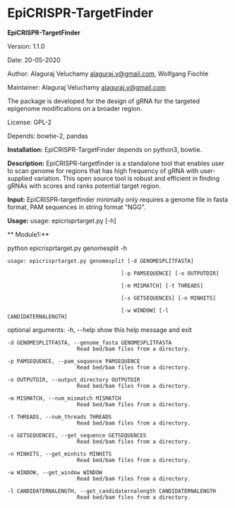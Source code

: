 # EpiCRISPR-TargetFinder
**EpiCRISPR-TargetFinder**

Version: 1.1.0

Date: 20-05-2020

Author: Alaguraj Veluchamy alaguraj.v@gmail.com, Wolfgang Fischle

Maintainer: Alaguraj Veluchamy alaguraj.v@gmail.com

The package is developed for the design of gRNA for the targeted epigenome modifications on a broader region.

License: GPL-2

Depends: bowtie-2, pandas

**Installation:**
EpiCRISPR-TargetFinder depends on python3, bowtie. 

**Description:**
EpiCRISPR-targetfinder is a standalone tool that  enables user to scan genome for regions that has high frequency of gRNA with user-supplied variation. This open source tool is robust and efficient in finding gRNAs with scores and ranks potential target region. 

**Input:**
EpiCRISPR-targetfinder minimally only requires a genome file in fasta format, PAM sequences in string format "NGG".

**Usage:**
usage: epicrisprtarget.py [-h] 

** Module1:**

python epicrisprtarget.py genomesplit -h

    usage: epicrisprtarget.py genomesplit [-d GENOMESPLITFASTA]

                                        [-p PAMSEQUENCE] [-o OUTPUTDIR]
                                      
                                        [-m MISMATCH] [-t THREADS]
                                      
                                        [-s GETSEQUENCES] [-n MINHITS]
                                      
                                        [-w WINDOW] [-l CANDIDATERNALENGTH]

  optional arguments:
    -h, --help            show this help message and exit

    -d GENOMESPLITFASTA, --genome_fasta GENOMESPLITFASTA
                          Read bed/bam files from a directory.

    -p PAMSEQUENCE, --pam_sequence PAMSEQUENCE
                          Read bed/bam files from a directory.

    -o OUTPUTDIR, --output_directory OUTPUTDIR
                          Read bed/bam files from a directory.

    -m MISMATCH, --num_mismatch MISMATCH
                          Read bed/bam files from a directory.

    -t THREADS, --num_threads THREADS
                          Read bed/bam files from a directory.

    -s GETSEQUENCES, --get_sequence GETSEQUENCES
                          Read bed/bam files from a directory.

    -n MINHITS, --get_minhits MINHITS
                          Read bed/bam files from a directory.

    -w WINDOW, --get_window WINDOW
                          Read bed/bam files from a directory.

    -l CANDIDATERNALENGTH, --get_candidaternalength CANDIDATERNALENGTH
                          Read bed/bam files from a directory.

